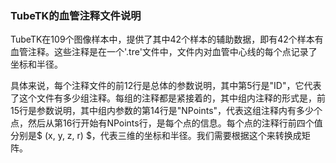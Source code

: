 ### TubeTK的血管注释文件说明

TubeTK在109个图像样本中，提供了其中42个样本的辅助数据，即有42个样本有血管注释。这些注释是在一个'.tre'文件中，文件内对血管中心线的每个点记录了坐标和半径。

具体来说，每个注释文件的前12行是总体的参数说明，其中第5行是"ID"，它代表了这个文件有多少组注释。每组的注释都是紧接着的，其中组内注释的形式是，前15行是参数说明，其中组内参数的第14行是"NPoints"，代表这组注释内有多少个点，然后从第16行开始有NPoints行，是每个点的信息。每个点的注释行前四个值分别是$ (x, y, z, r) $，代表三维的坐标和半径。我们需要根据这个来转换成矩阵。

